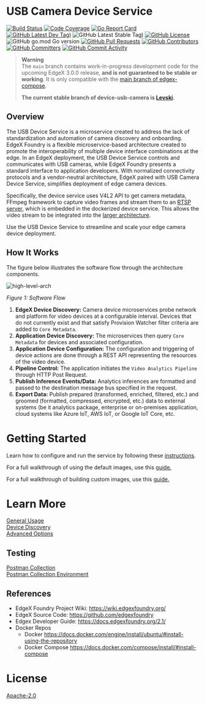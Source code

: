 # USB Camera Device Service
[![Build Status](https://jenkins.edgexfoundry.org/view/EdgeX%20Foundry%20Project/job/edgexfoundry/job/device-usb-camera/job/main/badge/icon)](https://jenkins.edgexfoundry.org/view/EdgeX%20Foundry%20Project/job/edgexfoundry/job/device-usb-camera/job/main/) [![Code Coverage](https://codecov.io/gh/edgexfoundry/device-usb-camera/branch/main/graph/badge.svg?token=K4V4LAJYYW)](https://codecov.io/gh/edgexfoundry/device-usb-camera) [![Go Report Card](https://goreportcard.com/badge/github.com/edgexfoundry/device-usb-camera)](https://goreportcard.com/report/github.com/edgexfoundry/device-usb-camera) [![GitHub Latest Dev Tag)](https://img.shields.io/github/v/tag/edgexfoundry/device-usb-camera?include_prereleases&sort=semver&label=latest-dev)](https://github.com/edgexfoundry/device-usb-camera/tags) ![GitHub Latest Stable Tag)](https://img.shields.io/github/v/tag/edgexfoundry/device-usb-camera?sort=semver&label=latest-stable) [![GitHub License](https://img.shields.io/github/license/edgexfoundry/device-usb-camera)](https://choosealicense.com/licenses/apache-2.0/) ![GitHub go.mod Go version](https://img.shields.io/github/go-mod/go-version/edgexfoundry/device-usb-camera) [![GitHub Pull Requests](https://img.shields.io/github/issues-pr-raw/edgexfoundry/device-usb-camera)](https://github.com/edgexfoundry/device-usb-camera/pulls) [![GitHub Contributors](https://img.shields.io/github/contributors/edgexfoundry/device-usb-camera)](https://github.com/edgexfoundry/device-usb-camera/contributors) [![GitHub Committers](https://img.shields.io/badge/team-committers-green)](https://github.com/orgs/edgexfoundry/teams/device-usb-camera-committers/members) [![GitHub Commit Activity](https://img.shields.io/github/commit-activity/m/edgexfoundry/device-usb-camera)](https://github.com/edgexfoundry/device-usb-camera/commits)


> **Warning**  
> The `main` branch contains work-in-progress development code for the upcoming EdgeX 3.0.0 release, **and is not guaranteed to be stable or working**. It is only compatible with the [main branch of edgex-compose](https://github.com/edgexfoundry/edgex-compose).
>
> **The current stable branch of device-usb-camera is [Levski](https://github.com/edgexfoundry/device-usb-camera/tree/levski).**

## Overview
The USB Device Service is a microservice created to address the lack of standardization and automation of camera discovery and onboarding. EdgeX Foundry is a flexible microservice-based architecture created to promote the interoperability of multiple device interface combinations at the edge. In an EdgeX deployment, the USB Device Service controls and communicates with USB cameras, while EdgeX Foundry presents a standard interface to application developers. With normalized connectivity protocols and a vendor-neutral architecture, EdgeX paired with USB Camera Device Service, simplifies deployment of edge camera devices.

Specifically, the device service uses V4L2 API to get camera metadata, FFmpeg framework to capture video frames and stream them to an [RTSP server](https://github.com/aler9/rtsp-simple-server), which is embedded in the dockerized device service. This allows the video stream to be integrated into the [larger architecture](#how-it-works).

Use the USB Device Service to streamline and scale your edge camera device deployment. 


## How It Works

The figure below illustrates the software flow through the architecture components.

![high-level-arch](./docs/images/USBDeviceServiceArch.png)
<p align="left">
      <i>Figure 1: Software Flow</i>
</p>

1. **EdgeX Device Discovery:** Camera device microservices probe network and platform for video devices at a configurable interval. Devices that do not currently exist and that satisfy Provision Watcher filter criteria are added to `Core Metadata`.
2. **Application Device Discovery:** The microservices then query `Core Metadata` for devices and associated configuration.
3. **Application Device Configuration:** The configuration and triggering of device actions are done through a REST API representing the resources of the video device.
4. **Pipeline Control:** The application initiates the `Video Analytics Pipeline` through HTTP Post Request.
5. **Publish Inference Events/Data:** Analytics inferences are formatted and passed to the destination message bus specified in the request.
6. **Export Data:** Publish prepared (transformed, enriched, filtered, etc.) and groomed (formatted, compressed, encrypted, etc.) data to external systems (be it analytics package, enterprise or on-premises application, cloud systems like Azure IoT, AWS IoT, or Google IoT Core, etc.

# Getting Started

Learn how to configure and run the service by following these [instructions](./docs/setup.md). 

For a full walkthrough of using the default images, use this [guide.](./docs/guides/SimpleStartupGuide.md)  

For a full walkthrough of building custom images, use this [guide.](./docs/guides/CustomStartupGuide.md)  

# Learn More
[General Usage](./docs/general-usage.md)  
[Device Discovery](./docs/discovery.md)  
[Advanced Options](./docs/advanced-options.md)  
## Testing
[Postman Collection](./docs/USB-Camera-Collection.postman_collection.json)  
[Postman Collection Environment](./docs/USB_camera_env.postman_environment.json)  
## References
- EdgeX Foundry Project Wiki: https://wiki.edgexfoundry.org/
- EdgeX Source Code: https://github.com/edgexfoundry
- Edgex Developer Guide: https://docs.edgexfoundry.org/2.1/
- Docker Repos
   - Docker https://docs.docker.com/engine/install/ubuntu/#install-using-the-repository
   - Docker Compose https://docs.docker.com/compose/install/#install-compose


# License
[Apache-2.0](LICENSE)
